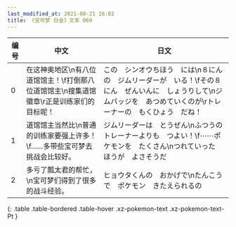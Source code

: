 ```yaml
---
last_modified_at: 2021-08-21 16:02
title: 《宝可梦 白金》文本 069
---
```

| 编号 | 中文 | 日文 |
| ---- | ---- | ---- |
| 0 | 在这神奥地区\n有八位道馆馆主！\f打倒那八位道馆馆主\n搜集道馆徽章\r正是训练家们的目标呢！ | この　シンオウちほう　には\n８にんの　ジムリーダーが　いる！\fその８にん　ぜんいんに　しょうりして\nジムバッジを　あつめていくのが\rトレーナーの　もくひょう　だね！ |
| 1 | 道馆馆主当然比\n普通的训练家要强上许多！\f……多带些宝可梦去挑战会比较好。 | ジムリーダーは　とうぜん\nふつうの　トレーナーよりも　つよい！\f⋯⋯ポケモンを　たくさん\nつれていった　ほうが　よさそうだ |
| 2 | 多亏了瓢太君的帮忙，\n宝可梦们得到了很多的战斗经验。 | ヒョウタくんの　おかげで\nたんこうで　ポケモン　きたえられるの |
{: .table .table-bordered .table-hover .xz-pokemon-text .xz-pokemon-text-Pt }